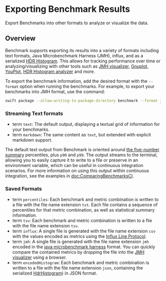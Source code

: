 # Exporting Benchmark Results

Export Benchmarks into other formats to analyze or visualize the data.

## Overview

Benchmark supports exporting its results into a variety of formats including text formats, Java Microbenchmark Harness (JMH), influx, and as a serialized [HDR Histogram](http://hdrhistogram.org).
This allows for tracking performance over time or analyzing/visualizing with other tools such as [JMH visualizer](https://jmh.morethan.io), [Gnuplot](http://www.gnuplot.info), [YouPlot](https://github.com/red-data-tools/YouPlot), [HDR Histogram analyzer](http://hdrhistogram.github.io/HdrHistogram/plotFiles.html) and more.

To export the benchmark information, add the desired format with the `--format` option when running the benchmarks.
For example, to export your benchmarks into JMH format, use the command:

```bash
swift package --allow-writing-to-package-directory benchmark --format jmh
```

### Streaming Text formats

- term `text`: The default output, displaying a textual grid of information for your benchmarks. 
- term `markdown`: The same content as `text`, but extended with explicit markdown support.

The default text output from Benchmark is oriented around [the five-number summary](https://en.wikipedia.org/wiki/Five-number_summary) percentiles, plus `p90` and `p99`.
The output streams to the terminal, allowing you to easily capture it to write to a file or preserve in an environment variable, which can be useful in continuous integration scenarios.
For more information on using this output within continuous integration, see the examples in <doc:ComparingBenchmarksCI>.

### Saved Formats

- term `percentiles`: Each benchmark and metric combination is written to a file with the file name extension `txt`. Each file contains a sequence of percentiles for that metric combination, as well as statistical summary information. 
- term `tsv`: Each benchmark and metric combination is written to a file with the file name extension `tsv`.
- term `influx`: A single file is generated with the file name extension `csv` with the values encoded as metrics using the [Influx Line Protocol](https://docs.influxdata.com/influxdb/v1.8/write_protocols/line_protocol_reference/).
- term `jmh`: A single file is generated with the file name extension `jmh` encoded in the [java microbenchmark harness](https://openjdk.org/projects/code-tools/jmh/) format. You can quickly compare the contained metrics by dropping the file into the [JMH visualizer](https://jmh.morethan.io) using a browser.
- term `encodedHistogram`:  Each benchmark and metric combination is written to a file with the file name extension `json`, containing the serialized [HdrHistogram](https://github.com/ordo-one/package-histogram)) in JSON format.

